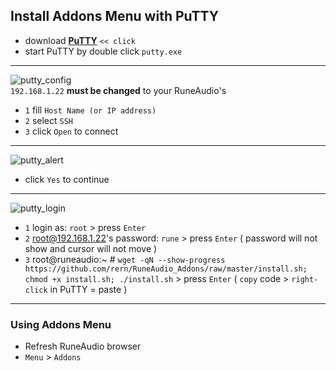 Install Addons Menu with PuTTY
---

- download [**PuTTY**](https://the.earth.li/~sgtatham/putty/latest/w32/putty.exe) `<< click`
- start PuTTY by double click `putty.exe`
---
![putty_config](https://github.com/rern/RuneAudio/blob/master/Addons_install/putty_config.png)  
`192.168.1.22` **must be changed** to your RuneAudio's
- `1` fill `Host Name (or IP address)`
- `2` select `SSH`
- `3` click `Open` to connect
---
![putty_alert](https://github.com/rern/RuneAudio/blob/master/Addons_install/putty_alert.png)
- click `Yes` to continue
---
![putty_login](https://github.com/rern/RuneAudio/blob/master/Addons_install/addonsinstall.gif)  
- `1` login as: `root` > press `Enter`
- `2` root@192.168.1.22's password: `rune` > press `Enter` ( password will not show and cursor will not move )
- `3` root@runeaudio:~ # `wget -qN --show-progress https://github.com/rern/RuneAudio_Addons/raw/master/install.sh; chmod +x install.sh; ./install.sh` > press `Enter` ( `copy` code > `right-click` in PuTTY = paste )  

<hr>

### Using Addons Menu  
- Refresh RuneAudio browser
- `Menu` > `Addons`

